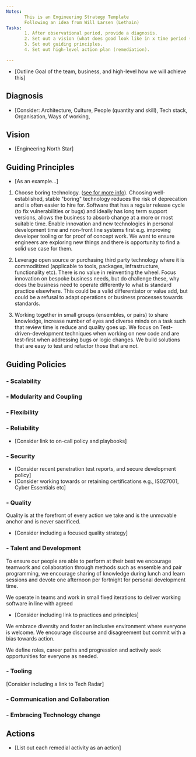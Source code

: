 ```yaml
---
Notes:
       This is an Engineering Strategy Template
       Following an idea from Will Larsen (Lethain)
Tasks:
       1. After observational period, provide a diagnosis.
       2. Set out a vision (what does good look like in x time period (typically a year ot two).
       3. Set out guiding principles.
       4. Set out high-level action plan (remediation).

---
```


- [Outline Goal of the team, business, and high-level how we will achieve this]

## Diagnosis

- [Consider: Architecture, Culture, People (quantity and skill), Tech stack, Organisation, Ways of working,

## Vision

- [Engineering North Star]

## Guiding Principles

- [As an example...]

1. Choose boring technology. ([see for more info](https://mcfunley.com/choose-boring-technology)). Choosing well-established, stable "boring" technology reduces the risk of deprecation and is often easier to hire for. Software that has a regular release cycle (to fix vulnerabilities or bugs) and ideally has long term support versions, allows the business to absorb change at a more or most suitable time. Enable innovation and new technologies in personal development time and non-front line systems first e.g. improving developer tooling or for proof of concept work. We want to ensure engineers are exploring new things and there is opportunity to find a solid use case for them.

2. Leverage open source or purchasing third party technology where it is commoditized (applicable to tools, packages, infrastructure, functionality etc). There is no value in reinventing the wheel. Focus innovation on bespoke business needs, but do challenge these, why does the business need to operate differently to what is standard practice elsewhere. This could be a valid differentiator or value add, but could be a refusal to adapt operations or business processes towards standards.

3. Working together in small groups (ensembles, or pairs) to share knowledge, increase number of eyes and diverse minds on a task such that review time is reduce and quality goes up. We focus on Test-driven-development techniques when working on new code and are test-first when addressing bugs or logic changes. We build solutions that are easy to test and refactor those that are not.

## Guiding Policies

### - Scalability

### - Modularity and Coupling

### - Flexibility

### - Reliability

- [Consider link to on-call policy and playbooks]

### - Security

- [Consider recent penetration test reports, and secure development policy]
- [Consider working towards or retaining certifications e.g., IS027001, Cyber Essentials etc]

### - Quality

Quality is at the forefront of every action we take and is the unmovable anchor and is never sacrificed.

- [Consider including a focused quality strategy]

### - Talent and Development

To ensure our people are able to perform at their best we encourage teamwork and collaboration through methods such as  ensemble and pair programming, we encourage sharing of knowledge during lunch and learn sessions and devote one afternoon per fortnight for personal development time.

We operate in teams and work in small fixed iterations to deliver working software in line with agreed

- [Consider including link to practices and principles]

We embrace diversity and foster an inclusive environment where everyone is welcome. We encourage discourse and disagreement but commit with a bias towards action.

We define roles, career paths and progression and actively seek opportunities for everyone as needed.

### - Tooling

[Consider including a link to Tech Radar]

### - Communication and Collaboration

### - Embracing Technology change

## Actions

- [List out each remedial activity as an action]

